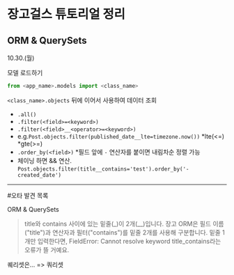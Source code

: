 # 장고걸스 튜토리얼 정리

## ORM & QuerySets

10.30.(월)

모델 로드하기

```py
from <app_name>.models import <class_name>
```

`<class_name>.objects` 뒤에 이어서 사용하여 데이터 조회

* `.all()`
* `.filter(<field>=<keyword>)`
* `.filter(<field>__<operator>=<keyword>)`
* e.g.`Post.objects.filter(published_date__lte=timezone.now())` *lte(<=) *gte(>=)
* `.order_by(<field>)` *필드 앞에 `-` 연산자를 붙이면 내림차순 정렬 가능
* 체이닝 하면 && 연산. `Post.objects.filter(title__contains='test').order_by('-created_date')`

---

#오타 발견 목록

ORM & QuerySets

> title와 contains 사이에 있는 밑줄(_)이 2개(__)입니다. 장고 ORM은 필드 이름("title")과 연산자과 필터("contains")를 밑줄 2개를 사용해 구분합니다. 밑줄 1개만 입력한다면, FieldError: Cannot resolve keyword title_contains라는 오류가 뜰 거예요.

퀘리셋은... => 쿼리셋